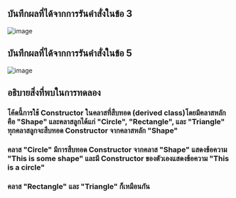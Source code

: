 ## บันทึกผลที่ได้จากการรันคำสั่งในข้อ 3
![image](https://github.com/Sorawit255/03376836-OOP-2566-Lab-10/assets/144196505/a80c7054-a9e1-404f-9f51-a38b37da6b7f)

## บันทึกผลที่ได้จากการรันคำสั่งในข้อ 5
![image](https://github.com/Sorawit255/03376836-OOP-2566-Lab-10/assets/144196505/3127f78a-f6b3-4465-8641-81d4172cb4b1)

## อธิบายสิ่งที่พบในการทดลอง
### โค้ดนี้การใช้ Constructor ในคลาสที่สืบทอด (derived class)โดยมีคลาสหลักคือ "Shape" และคลาสลูกได้แก่ "Circle", "Rectangle", และ "Triangle" ทุกคลาสลูกจะสืบทอด Constructor จากคลาสหลัก "Shape"
### คลาส "Circle" มีการสืบทอด Constructor จากคลาส "Shape" แสดงข้อความ "This is some shape" และมี Constructor ของตัวเองแสดงข้อความ "This is a circle" 
### คลาส "Rectangle" และ "Triangle" ก็เหมือนกัน

